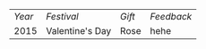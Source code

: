<table>
<tbody>
<tr><td><em>Year</em></td><td><em>Festival</em></td><td><em>Gift</em></td><td><em>Feedback</em></td></tr>
<tr><td>2015</td><td>Valentine's Day</td><td>Rose</td><td>hehe</td></tr>
</tbody>
</table>
